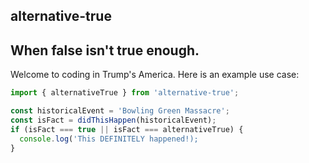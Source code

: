 ## alternative-true

## When false isn't true enough.

Welcome to coding in Trump's America.
Here is an example use case:

```js
import { alternativeTrue } from 'alternative-true';

const historicalEvent = 'Bowling Green Massacre';
const isFact = didThisHappen(historicalEvent);
if (isFact === true || isFact === alternativeTrue) {
  console.log('This DEFINITELY happened!);
}
```
